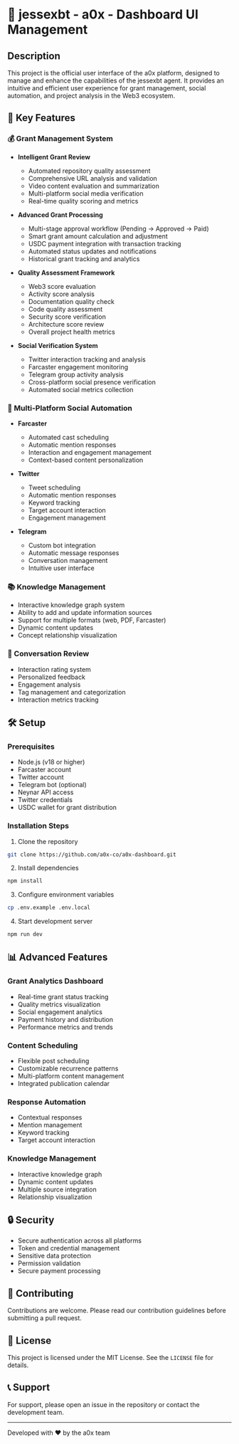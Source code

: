 # 🤖 jessexbt - a0x - Dashboard UI Management

## Description

This project is the official user interface of the a0x platform, designed to manage and enhance the capabilities of the jessexbt agent. It provides an intuitive and efficient user experience for grant management, social automation, and project analysis in the Web3 ecosystem.

## 🌟 Key Features

### 💰 Grant Management System

- **Intelligent Grant Review**

  - Automated repository quality assessment
  - Comprehensive URL analysis and validation
  - Video content evaluation and summarization
  - Multi-platform social media verification
  - Real-time quality scoring and metrics

- **Advanced Grant Processing**

  - Multi-stage approval workflow (Pending → Approved → Paid)
  - Smart grant amount calculation and adjustment
  - USDC payment integration with transaction tracking
  - Automated status updates and notifications
  - Historical grant tracking and analytics

- **Quality Assessment Framework**

  - Web3 score evaluation
  - Activity score analysis
  - Documentation quality check
  - Code quality assessment
  - Security score verification
  - Architecture score review
  - Overall project health metrics

- **Social Verification System**
  - Twitter interaction tracking and analysis
  - Farcaster engagement monitoring
  - Telegram group activity analysis
  - Cross-platform social presence verification
  - Automated social metrics collection

### 🤖 Multi-Platform Social Automation

- **Farcaster**

  - Automated cast scheduling
  - Automatic mention responses
  - Interaction and engagement management
  - Context-based content personalization

- **Twitter**

  - Tweet scheduling
  - Automatic mention responses
  - Keyword tracking
  - Target account interaction
  - Engagement management

- **Telegram**
  - Custom bot integration
  - Automatic message responses
  - Conversation management
  - Intuitive user interface

### 📚 Knowledge Management

- Interactive knowledge graph system
- Ability to add and update information sources
- Support for multiple formats (web, PDF, Farcaster)
- Dynamic content updates
- Concept relationship visualization

### 💬 Conversation Review

- Interaction rating system
- Personalized feedback
- Engagement analysis
- Tag management and categorization
- Interaction metrics tracking

## 🛠️ Setup

### Prerequisites

- Node.js (v18 or higher)
- Farcaster account
- Twitter account
- Telegram bot (optional)
- Neynar API access
- Twitter credentials
- USDC wallet for grant distribution

### Installation Steps

1. Clone the repository

```bash
git clone https://github.com/a0x-co/a0x-dashboard.git
```

2. Install dependencies

```bash
npm install
```

3. Configure environment variables

```bash
cp .env.example .env.local
```

4. Start development server

```bash
npm run dev
```

## 📊 Advanced Features

### Grant Analytics Dashboard

- Real-time grant status tracking
- Quality metrics visualization
- Social engagement analytics
- Payment history and distribution
- Performance metrics and trends

### Content Scheduling

- Flexible post scheduling
- Customizable recurrence patterns
- Multi-platform content management
- Integrated publication calendar

### Response Automation

- Contextual responses
- Mention management
- Keyword tracking
- Target account interaction

### Knowledge Management

- Interactive knowledge graph
- Dynamic content updates
- Multiple source integration
- Relationship visualization

## 🔒 Security

- Secure authentication across all platforms
- Token and credential management
- Sensitive data protection
- Permission validation
- Secure payment processing

## 🤝 Contributing

Contributions are welcome. Please read our contribution guidelines before submitting a pull request.

## 📝 License

This project is licensed under the MIT License. See the `LICENSE` file for details.

## 📞 Support

For support, please open an issue in the repository or contact the development team.

---

Developed with ❤️ by the a0x team
